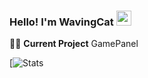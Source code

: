 


### Hello! I'm WavingCat <span><img src="https://user-images.githubusercontent.com/35549653/89557319-91e4e500-d84d-11ea-9566-47a14f57b06c.gif" height="24"><span>
  
👩‍💻 **Current Project** GamePanel <div> 
  
  

  
  
[![Stats](https://github-readme-stats.vercel.app/api/top-langs/?username=wavingcatdevs&theme=vision-friendly-dark)




